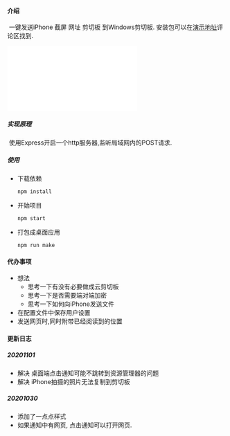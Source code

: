 #### 介绍

​	一键发送iPhone 截屏 网址 剪切板 到Windows剪切板. 安装包可以在[演示地址](https://www.bilibili.com/video/BV1rv41167ye/)评论区找到.

<iframe src="//player.bilibili.com/player.html?aid=245105772&bvid=BV1rv41167ye&cid=250627595&page=1" scrolling="no" border="0" frameborder="no" framespacing="0" allowfullscreen="true"> </iframe>

##### 实现原理

​	使用Express开启一个http服务器,监听局域网内的POST请求.

##### 使用

* 下载依赖

  ```shell
  npm install
  ```

* 开始项目

  ```shell
  npm start
  ```

* 打包成桌面应用

  ```shell
  npm run make
  ```



#### 代办事项
* 想法
  * 思考一下有没有必要做成云剪切板
  * 思考一下是否需要端对端加密
  * 思考一下如何向iPhone发送文件
* 在配置文件中保存用户设置
* 发送网页时,同时附带已经阅读到的位置






#### 更新日志
##### 20201101
* 解决 桌面端点击通知可能不跳转到资源管理器的问题
* 解决 iPhone拍摄的照片无法复制到剪切板

##### 20201030 

* 添加了一点点样式
* 如果通知中有网页, 点击通知可以打开网页.

